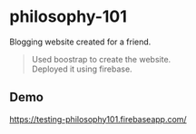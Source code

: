 # philosophy-101
Blogging website created for a friend. 

> Used boostrap to create the website.   
> Deployed it using firebase. 

## Demo

https://testing-philosophy101.firebaseapp.com/

